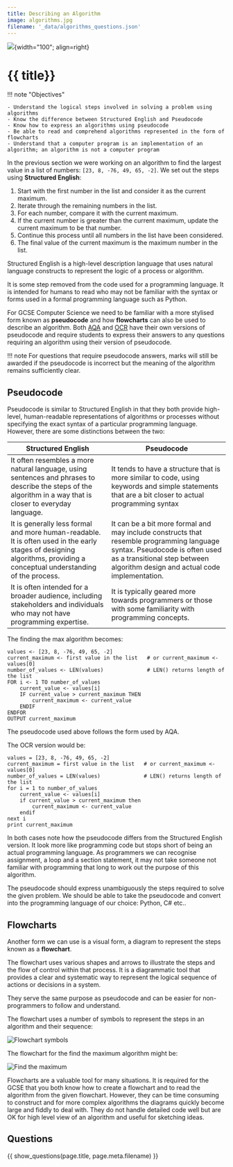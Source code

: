 ```yaml
---
title: Describing an Algorithm
image: algorithms.jpg
filename: '_data/algorithms_questions.json'
---
```


![](../../assets/images/topics/{{image}}){width="100"; align=right}

# {{ title}}

!!! note "Objectives"

    - Understand the logical steps involved in solving a problem using algorithms
    - Know the difference between Structured English and Pseudocode
    - Know how to express an algorithms using pseudocode
    - Be able to read and comprehend algorithms represented in the form of flowcharts
    - Understand that a computer program is an implementation of an algorithm; an algorithm is not a computer program

In the previous section we were working on an algorithm to find the largest value in a list of numbers: `[23, 8, -76, 49, 65, -2]`.  We set out the steps using **Structured English**:

1. Start with the first number in the list and consider it as the current maximum.
2. Iterate through the remaining numbers in the list.
3. For each number, compare it with the current maximum.
4. If the current number is greater than the current maximum, update the current maximum to be that number.
5. Continue this process until all numbers in the list have been considered.
6. The final value of the current maximum is the maximum number in the list.

Structured English is a high-level description language that uses natural language constructs to represent the logic of a process or algorithm. 

It is some step removed from the code used for a programming language.  It is intended for humans to read who may not be familiar with the syntax or forms used in a formal programming language such as Python.  

For GCSE Computer Science we need to be familiar with a more stylised form known as **pseudocode** and how **flowcharts** can also be used to describe an algorithm. Both [AQA](../../files/aqa_pseudocode.pdf) and [OCR](../../files/ocr_pseudocode.pdf) have their own versions of pseudocode and require students to express their answers to any questions requiring an algorithm using their version of pseudocode.

!!! note
     For questions that require pseudocode answers, marks will still be awarded if the pseudocode is incorrect but the meaning of the algorithm remains sufficiently clear.

## Pseudocode

Pseudocode is similar to Structured English in that they both provide high-level, human-readable representations of algorithms or processes without specifying the exact syntax of a particular programming language. However, there are some distinctions between the two:

| Structured English                                                                                                                                                      | Pseudocode                                                                                                                                                                                                 |
| ----------------------------------------------------------------------------------------------------------------------------------------------------------------------- | ---------------------------------------------------------------------------------------------------------------------------------------------------------------------------------------------------------- |
| It often resembles a more natural language, using sentences and phrases to describe the steps of the algorithm in a way that is closer to everyday language.            | It tends to have a structure that is more similar to code, using keywords and simple statements that are a bit closer to actual programming syntax                                                         |
| It is generally less formal and more human-readable. It is often used in the early stages of designing algorithms, providing a conceptual understanding of the process. | It can be a bit more formal and may include constructs that resemble programming language syntax. Pseudocode is often used as a transitional step between algorithm design and actual code implementation. |
| It is often intended for a broader audience, including stakeholders and individuals who may not have programming expertise.                                             | It is typically geared more towards programmers or those with some familiarity with programming concepts.                                                                                                  |

The finding the max algorithm becomes:

```plain
values <- [23, 8, -76, 49, 65, -2]
current_maximum <- first value in the list   # or current_maximum <- values[0]
number_of_values <- LEN(values)              # LEN() returns length of the list
FOR i <- 1 TO number_of_values
    current_value <- values[i]
    IF current_value > current_maximum THEN
        current_maximum <- current_value
    ENDIF
ENDFOR
OUTPUT current_maximum
```

The pseudocode used above follows the form used by AQA.  

The OCR version would be:

```plain
values = [23, 8, -76, 49, 65, -2]
current_maximum = first value in the list   # or current_maximum <- values[0]
number_of_values = LEN(values)              # LEN() returns length of the list
for i = 1 to number_of_values
    current_value <- values[i]
    if current_value > current_maximum then
        current_maximum <- current_value
    endif
next i
print current_maximum
```

In both cases note how the pseudocode differs from the Structured English version.  It look more like programming code but stops short of being an actual programming language.  As programmers we can recognise assignment, a loop and a section statement, it may not take someone not familiar with programming that long to work out the purpose of this algorithm.

The pseudocode should express unambiguously the steps required to solve the given problem.  We should be able to take the pseudocode and convert into the programming language of our choice: Python, C# etc..

## Flowcharts

Another form we can use is a visual form, a diagram to represent the steps known as a **flowchart**.

The flowchart uses various shapes and arrows to illustrate the steps and the flow of control within that process. It is a diagrammatic tool that provides a clear and systematic way to represent the logical sequence of actions or decisions in a system.

They serve the same purpose as pseudocode and can be easier for non-programmers to follow and understand.

The flowchart uses a number of symbols to represent the steps in an algorithm and their sequence:

![Flowchart symbols](../../assets/images/algorithms/flowchart-symbols.png)

The flowchart for the find the maximum algorithm might be:

![Find the maximum](../../assets/images/algorithms/find_max.png)

Flowcharts are a valuable tool for many situations.  It is required for the GCSE that you both know how to create a flowchart and to read the algorithm from the given flowchart.  However, they can be time consuming to construct and for more complex algorithms the diagrams quickly become large and fiddly to deal with.  They do not handle detailed code well but are OK for high level view of an algorithm and useful for sketching ideas.

## Questions

{{ show_questions(page.title, page.meta.filename) }}

